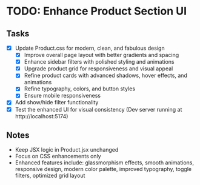 # TODO: Enhance Product Section UI

## Tasks
- [x] Update Product.css for modern, clean, and fabulous design
  - [x] Improve overall page layout with better gradients and spacing
  - [x] Enhance sidebar filters with polished styling and animations
  - [x] Upgrade product grid for responsiveness and visual appeal
  - [x] Refine product cards with advanced shadows, hover effects, and animations
  - [x] Refine typography, colors, and button styles
  - [x] Ensure mobile responsiveness
- [x] Add show/hide filter functionality
- [x] Test the enhanced UI for visual consistency (Dev server running at http://localhost:5174)

## Notes
- Keep JSX logic in Product.jsx unchanged
- Focus on CSS enhancements only
- Enhanced features include: glassmorphism effects, smooth animations, responsive design, modern color palette, improved typography, toggle filters, optimized grid layout
